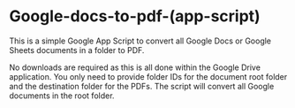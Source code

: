 # Google-docs-to-pdf-(app-script)
This is a simple Google App Script to convert all Google Docs or Google Sheets documents in a folder to PDF.

No downloads are required as this is all done within the Google Drive application. You only need to provide folder IDs for the document root folder and the destination folder for the PDFs. The script will convert all Google documents in the root folder.
